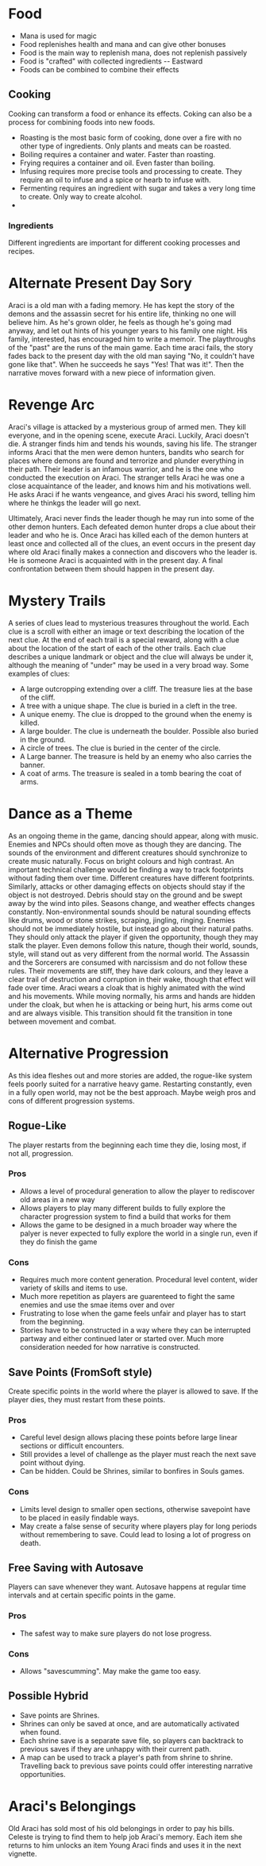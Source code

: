 # Food
* Mana is used for magic
* Food replenishes health and mana and can give other bonuses
* Food is the main way to replenish mana, does not replenish passively
* Food is "crafted" with collected ingredients -- Eastward
* Foods can be combined to combine their effects
## Cooking
Cooking can transform a food or enhance its effects. Coking can also be a process for combining foods into new foods.

* Roasting is the most basic form of cooking, done over a fire with no other type of ingredients. Only plants and meats can be roasted.
* Boiling requires a container and water. Faster than roasting.
* Frying requires a container and oil. Even faster than boiling.
* Infusing requires more precise tools and processing to create. They require an oil to infuse and a spice or hearb to infuse with.
* Fermenting requires an ingredient with sugar and takes a very long time to create. Only way to create alcohol.
* 

### Ingredients
Different ingredients are important for different cooking processes and recipes.

# Alternate Present Day Sory
Araci is a old man with a fading memory. He has kept the story of the demons and the assassin secret for his entire life, thinking no one will believe him. As he's grown older, he feels as though he's going mad anyway, and let out hints of his younger years to his family one night. His family, interested, has encouraged him to write a memoir. The playthroughs of the "past" are the runs of the main game. Each time araci fails, the story fades back to the present day with the old man saying "No, it couldn't have gone like that". When he succeeds he says "Yes! That was it!". Then the narrative moves forward with a new piece of information given.

# Revenge Arc

Araci's village is attacked by a mysterious group of armed men. They kill everyone, and in the opening scene, execute Araci. Luckily, Araci doesn't die. A stranger finds him and tends his wounds, saving his life. The stranger informs Araci that the men were demon hunters, bandits who search for places where demons are found and terrorize and plunder everything in their path. Their leader is an infamous warrior, and he is the one who conducted the execution on Araci. The stranger tells Araci he was one a close acquaintance of the leader, and knows him and his motivations well. He asks Araci if he wants vengeance, and gives Araci his sword, telling him where he thinkgs the leader will go next.

Ultimately, Araci never finds the leader though he may run into some of the other demon hunters. Each defeated demon hunter drops a clue about their leader and who he is. Once Araci has killed each of the demon hunters at least once and collected all of the clues, an event occurs in the present day where old Araci finally makes a connection and discovers who the leader is. He is someone Araci is acquainted with in the present day. A final confrontation between them should happen in the present day.

# Mystery Trails

A series of clues lead to mysterious treasures throughout the world. Each clue is a scroll with either an image or text describing the location of the next clue. At the end of each trail is a special reward, along with a clue about the location of the start of each of the other trails.
Each clue describes a unique landmark or object and the clue will always be under it, although the meaning of "under" may be used in a very broad way.
Some examples of clues:
* A large outcropping extending over a cliff. The treasure lies at the base of the cliff.
* A tree with a unique shape. The clue is buried in a cleft in the tree.
* A unique enemy. The clue is dropped to the ground when the enemy is killed.
* A large boulder. The clue is underneath the boulder. Possible also buried in the ground.
* A circle of trees. The clue is buried in the center of the circle.
* A Large banner. The treasure is held by an enemy who also carries the banner.
* A coat of arms. The treasure is sealed in a tomb bearing the coat of arms.

# Dance as a Theme
As an ongoing theme in the game, dancing should appear, along with music. Enemies and NPCs should often move as though they are dancing. The sounds of the environment and different creatures should synchronize to create music naturally. Focus on bright colours and high contrast.
An important technical challenge would be finding a way to track footprints without fading them over time. Different creatures have different footprints. Similarly, attacks or other damaging effects on objects should stay if the object is not destroyed. Debris should stay on the ground and be swept away by the wind into piles. Seasons change, and weather effects changes constantly. Non-environmental sounds should be natural sounding effects like drums, wood or stone strikes, scraping, jingling, ringing.
Enemies should not be immediately hostile, but instead go about their natural paths. They should only attack the player if given the opportunity, though they may stalk the player. Even demons follow this nature, though their world, sounds, style, will stand out as very different from the normal world.
The Assassin and the Sorcerers are consumed with narcissism and do not follow these rules. Their movements are stiff, they have dark colours, and they leave a clear trail of destruction and corruption in their wake, though that effect will fade over time. 
Araci wears a cloak that is highly animated with the wind and his movements. While moving normally, his arms and hands are hidden under the cloak, but when he is attacking or being hurt, his arms come out and are always visible. This transition should fit the transition in tone between movement and combat.

# Alternative Progression
As this idea fleshes out and more stories are added, the rogue-like system feels poorly suited for a narrative heavy game. Restarting constantly, even in a fully open world, may not be the best approach. Maybe weigh pros and cons of different progression systems.
## Rogue-Like
The player restarts from the beginning each time they die, losing most, if not all, progression.
### Pros
* Allows a level of procedural generation to allow the player to rediscover old areas in a new way
* Allows players to play many different builds to fully explore the character progression system to find a build that works for them
* Allows the game to be designed in a much broader way where the palyer is never expected to fully explore the world in a single run, even if they do finish the game
### Cons
* Requires much more content generation. Procedural level content, wider variety of skills and items to use.
* Much more repetition as players are guarenteed to fight the same enemies and use the smae items over and over
* Frustrating to lose when the game feels unfair and player has to start from the beginning.
* Stories have to be constructed in a way where they can be interrupted partway and either continued later or started over. Much more consideration needed for how narrative is constructed.
## Save Points (FromSoft style)
Create specific points in the world where the player is allowed to save. If the player dies, they must restart from these points.
### Pros
* Careful level design allows placing these points before large linear sections or difficult encounters.
* Still provides a level of challenge as the player must reach the next save point without dying.
* Can be hidden. Could be Shrines, similar to bonfires in Souls games.
### Cons
* Limits level design to smaller open sections, otherwise savepoint have to be placed in easily findable ways.
* May create a false sense of security where players play for long periods without remembering to save. Could lead to losing a lot of progress on death.
## Free Saving with Autosave
Players can save whenever they want. Autosave happens at regular time intervals and at certain specific points in the game.
### Pros
* The safest way to make sure players do not lose progress.
### Cons
* Allows "savescumming". May make the game too easy.

## Possible Hybrid
* Save points are Shrines.
* Shrines can only be saved at once, and are automatically activated when found.
* Each shrine save is a separate save file, so players can backtrack to previous saves if they are unhappy with their current path.
* A map can be used to track a player's path from shrine to shrine. Travelling back to previous save points could offer interesting narrative opportunities.

# Araci's Belongings
Old Araci has sold most of his old belongings in order to pay his bills. Celeste is trying to find them to help job Araci's memory. Each item she returns to him unlocks an item Young Araci finds and uses it in the next vignette. 